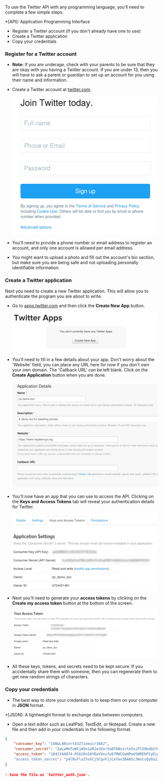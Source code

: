 To use the Twitter API with any programming language, you'll need to complete a few simple steps:

*[API]: Application Programming Interface

  - Register a Twitter account (if you don't already have one to use)
  - Create a Twitter application
  - Copy your credentials
  
### Register for a Twitter account

- **Note:** If you are underage, check with your parents to be sure that they are okay with you having a Twitter account. If you are under 13, then you will have to ask a parent or guardian to set up an account for you using their name and information.

- Create a Twitter account at [twitter.com](https://twitter.com).

    ![Create Twitter account](images/signup.png)

- You'll need to provide a phone number or email address to register an account, and only one account is allowed per email address.

- You might want to upload a photo and fill out the account's bio section, but make sure you are being safe and not uploading personally identifiable information.

### Create a Twitter application

Next you need to create a new Twitter application. This will allow you to authenticate the program you are about to write.

- Go to [apps.twitter.com](https://apps.twitter.com) and then click the **Create New App** button.

	![Create New App](images/new-app.png)
	
- You'll need to fill in a few details about your app. Don't worry about the 'Website' field, you can place any URL here for now if you don't own your own domain. The 'Callback URL' can be left blank. Click on the **Create Application** button when you are done.

	![App Details](images/app-details.png)
	
- You'll now have an app that you can use to access the API. Clicking on the **Keys and Access Tokens** tab will reveal your authentication details for Twitter.

	![Authentication](images/auth.png)
	
- Next you'll need to generate your **access tokens** by clicking on the **Create my access token** button at the bottom of the screen.

	![Authentication2](images/auth2.png)
	
- All these keys, tokens, and secrets need to be kept secure. If you accidentally share them with someone, then you can regenerate them to get new random strings of characters.

### Copy your credentials

- The best way to store your credentials is to keep them on your computer in **JSON** format.

*[JSON]: A lightweight format to exchange data between computers.

- Open a text editor such as LeafPad, TextEdit, or Notepad. Create a new file and then add in your credentials in the following format.

~~~json
{
    "consumer_key": "I40wL40inrt43Z71eeoir1662",
    "consumer_secret": "ZwLwMeTuWIjA9v1aRJeJUxrSoBYbNxzrteSxiPl59mdbU7mS0b",
    "access_token": "1841344074-R5b20nSAYEwYUxyfw87MWCGeHPwe5WREbPIyDjg"
    "access_token_secret": "p4lRvFlaI5vGCjSCqvF1jCeTwx3BAAScJWutsQy8a2ZOFP"
}

- Save the file as `twitter_auth.json`.
